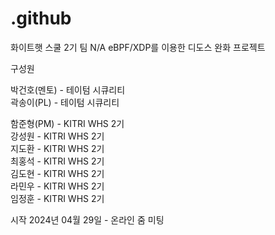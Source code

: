 # .github
화이트햇 스쿨 2기 팀 N/A eBPF/XDP를 이용한 디도스 완화 프로젝트

구성원

박건호(멘토) - 테이텀 시큐리티<br>
곽송이(PL) - 테이텀 시큐리티

함준형(PM) - KITRI WHS 2기<br>
강성원 - KITRI WHS 2기<br>
지도환 - KITRI WHS 2기<br>
최홍석 - KITRI WHS 2기<br>
김도현 - KITRI WHS 2기<br>
라민우 - KITRI WHS 2기<br>
임정훈 - KITRI WHS 2기<br>

시작
2024년 04월 29일 - 온라인 줌 미팅
